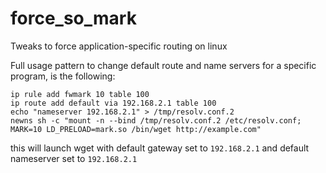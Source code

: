 # force_so_mark
Tweaks to force application-specific routing on linux

Full usage pattern to change default route and name servers for a specific program, is the following:

```
ip rule add fwmark 10 table 100
ip route add default via 192.168.2.1 table 100
echo "nameserver 192.168.2.1" > /tmp/resolv.conf.2
newns sh -c "mount -n --bind /tmp/resolv.conf.2 /etc/resolv.conf; MARK=10 LD_PRELOAD=mark.so /bin/wget http://example.com"
```

this will launch wget with default gateway set to `192.168.2.1` and default nameserver set to `192.168.2.1`
